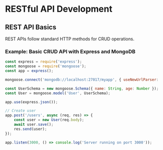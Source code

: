 
# RESTful API Development

## REST API Basics
REST APIs follow standard HTTP methods for CRUD operations.

### Example: Basic CRUD API with Express and MongoDB
```javascript
const express = require('express');
const mongoose = require('mongoose');
const app = express();

mongoose.connect('mongodb://localhost:27017/myapp', { useNewUrlParser: true, useUnifiedTopology: true });

const UserSchema = new mongoose.Schema({ name: String, age: Number });
const User = mongoose.model('User', UserSchema);

app.use(express.json());

// Create user
app.post('/users', async (req, res) => {
    const user = new User(req.body);
    await user.save();
    res.send(user);
});

app.listen(3000, () => console.log('Server running on port 3000'));
```

